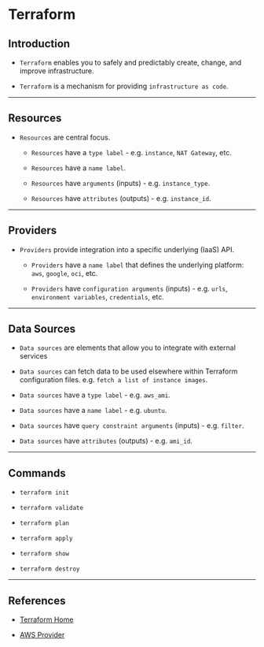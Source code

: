 # Terraform

## Introduction

* `Terraform` enables you to safely and predictably create, change, and improve infrastructure.

* `Terraform` is a mechanism for providing `infrastructure as code`.

---

## Resources

* `Resources` are central focus.

    * `Resources` have a `type label` - e.g. `instance`, `NAT Gateway`, etc.

    * `Resources` have a `name label`.

    * `Resources` have `arguments` (inputs) - e.g. `instance_type`.

    * `Resources` have `attributes` (outputs) - e.g. `instance_id`.

---

## Providers

* `Providers` provide integration into a specific underlying (IaaS) API.

    * `Providers` have a `name label` that defines the underlying platform: `aws`, `google`, `oci`, etc.

    * `Providers` have `configuration arguments` (inputs) - e.g. `urls`, `environment variables`, `credentials`, etc.

---

## Data Sources

* `Data sources` are elements that allow you to integrate with external services 

* `Data sources` can fetch data to be used elsewhere within Terraform configuration files. e.g. `fetch a list of instance images`.

* `Data sources` have a `type label` - e.g. `aws_ami`.

* `Data sources` have a `name label` - e.g. `ubuntu`.

* `Data sources` have `query constraint arguments` (inputs) - e.g. `filter`.

* `Data sources` have `attributes` (outputs) - e.g. `ami_id`.


---

## Commands

* `terraform init`

* `terraform validate`

* `terraform plan`

* `terraform apply`

* `terraform show`

* `terraform destroy`


---

## References

* [Terraform Home](https://www.terraform.io/)

* [AWS Provider](https://www.terraform.io/docs/providers/aws/index.html)